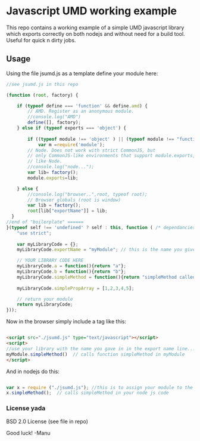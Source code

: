 
# Javascript UMD working example

This repo contains a working example of a simple UMD javascript library which exports correctly on both nodejs and <web> without need for a build tool.  Useful for quick n dirty jobs.

## Usage

Using the file jsumd.js as a template define your module here:
```javascript
//see jsumd.js in this repo

(function (root, factory) {

    if (typeof define === 'function' && define.amd) {
        // AMD. Register as an anonymous module.
        //console.log("AMD")
        define([], factory);
    } else if (typeof exports === 'object') {
        
        if ((typeof module !== 'object' ) || (typeof module !== "function") ) // this hack required for older versions of node
            var m =require('module');
        // Node. Does not work with strict CommonJS, but
        // only CommonJS-like environments that support module.exports,
        // like Node.
        //console.log("node...");
        var lib= factory();
        module.exports=lib;

    } else {
        //console.log("browser..",root, typeof root);
        // Browser globals (root is window)
        var lib = factory();
        root[lib["exportName"]] = lib;
  }
//end of "boilerplate" ======
}(typeof self !== 'undefined' ? self : this, function ( /* dependancies go here, eg. lib1, $, ... ,  */) {
    "use strict";
    
    var myLibraryCode = {};  
    myLibraryCode.exportName = "myModule"; // this is the name you give to your library in browser apps.  In nodejs this is not relavant.

    // YOUR LIBRARY CODE HERE 
    myLibraryCode.a = function(){return "a"};
    myLibraryCode.b = function(){return "b"};
    myLibraryCode.simpleMethod = function(){return "simpleMethod called"};
    
    myLibraryCode.simplePropArray = [1,2,3,4,5];

    // return your module
    return myLibraryCode;
}));

```

Now in the browser simply include a tag like this:
```HTML

<script src="./jsumd.js" type="text/javascript"></script>
<script>
//use your library with the name you gave in in the export name line...
myModule.simpleMethod()  // calls function simpleMethod in myModule
</script>
```

And in nodejs do this:
```javascript

var x = require ("./jsumd.js"); //this is to assign your module to the var x for usage in node
x.simpleMethod();  // calls simpleMethod in your node js code

```
 
### License yada
BSD 2.0 License (see file in repo)

Good luck!
-Manu
